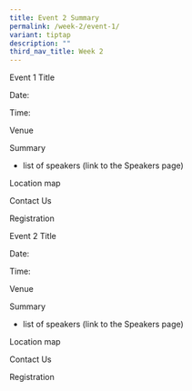 ```yaml
---
title: Event 2 Summary
permalink: /week-2/event-1/
variant: tiptap
description: ""
third_nav_title: Week 2
---
```

<p>Event 1 Title</p><p>Date:</p><p>Time:</p><p>Venue</p><p>Summary</p><ul data-tight="true" class="tight"><li><p>list of speakers (link to the Speakers page)</p></li></ul><p>Location map</p><p>Contact Us</p><p>Registration</p><p></p><p>Event 2 Title</p><p>Date:</p><p>Time:</p><p>Venue</p><p>Summary</p><ul data-tight="true" class="tight"><li><p>list of speakers (link to the Speakers page)</p></li></ul><p>Location map</p><p>Contact Us</p><p>Registration</p><p></p>